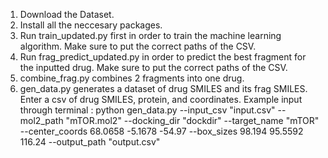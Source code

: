 1. Download the Dataset.
2. Install all the neccesary packages.
3. Run train_updated.py first in order to train the machine learning algorithm. Make sure to put the correct paths of the CSV.
4. Run frag_predict_updated.py in order to predict the best fragment for the inputted drug. Make sure to put the correct paths of the CSV.
5. combine_frag.py combines 2 fragments into one drug. 
6. gen_data.py generates a dataset of drug SMILES and its frag SMILES. Enter a csv of drug SMILES, protein, and coordinates.
   Example input through terminal : python gen_data.py --input_csv "input.csv" --mol2_path "mTOR.mol2" --docking_dir "dockdir" --target_name "mTOR" --center_coords 68.0658 -5.1678 -54.97 --box_sizes 98.194 95.5592 116.24 --output_path "output.csv"
   
